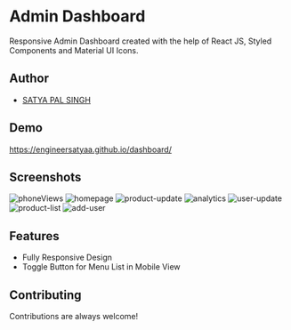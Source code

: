 
# Admin Dashboard

Responsive Admin Dashboard created with the help of React JS, Styled Components and Material UI Icons.

 
## Author

- [SATYA PAL SINGH](https://www.naukri.com/mnjuser/profile?id=&orgn=homepage)


## Demo

https://engineersatyaa.github.io/dashboard/


## Screenshots

![phoneViews](https://user-images.githubusercontent.com/112659596/206860642-a24d40e4-6856-4f24-87c9-049aaf5a2d6a.jpeg)
![homepage](https://user-images.githubusercontent.com/112659596/206860645-309fdfc0-7ea3-4837-98b9-d1bf2d63e31e.jpg)
![product-update](https://user-images.githubusercontent.com/112659596/206860651-d3584f9c-f976-4876-8077-be45b2f64230.jpg)
![analytics](https://user-images.githubusercontent.com/112659596/206860655-7c389e8d-95ab-4062-a37d-c8413530756d.jpg)
![user-update](https://user-images.githubusercontent.com/112659596/206860679-f4dc4cc4-99a4-48cd-a591-d10f0b35bee8.jpg)
![product-list](https://user-images.githubusercontent.com/112659596/206860686-15abd74a-6daf-47eb-8435-db5ee1511c95.jpg)
![add-user](https://user-images.githubusercontent.com/112659596/206860689-ea46a87c-a82a-439c-b841-164c122acab4.jpg)


## Features

- Fully Responsive Design
- Toggle Button for Menu List in Mobile View


## Contributing

Contributions are always welcome!



